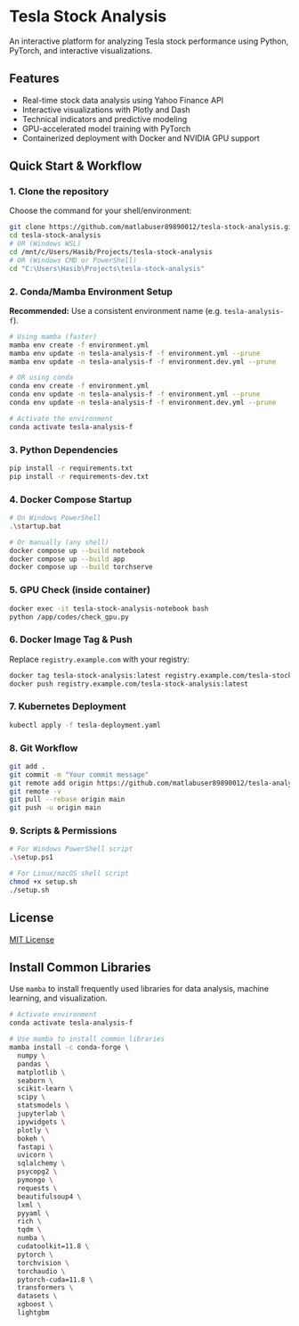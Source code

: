 # Tesla Stock Analysis

An interactive platform for analyzing Tesla stock performance using Python, PyTorch, and interactive visualizations.

## Features

- Real-time stock data analysis using Yahoo Finance API
- Interactive visualizations with Plotly and Dash
- Technical indicators and predictive modeling
- GPU-accelerated model training with PyTorch
- Containerized deployment with Docker and NVIDIA GPU support

## Quick Start & Workflow

### 1. Clone the repository

Choose the command for your shell/environment:

```bash
git clone https://github.com/matlabuser89890012/tesla-stock-analysis.git
cd tesla-stock-analysis
# OR (Windows WSL)
cd /mnt/c/Users/Hasib/Projects/tesla-stock-analysis
# OR (Windows CMD or PowerShell)
cd "C:\Users\Hasib\Projects\tesla-stock-analysis"
```

### 2. Conda/Mamba Environment Setup

**Recommended:** Use a consistent environment name (e.g. `tesla-analysis-f`).

```bash
# Using mamba (faster)
mamba env create -f environment.yml
mamba env update -n tesla-analysis-f -f environment.yml --prune
mamba env update -n tesla-analysis-f -f environment.dev.yml --prune

# OR using conda
conda env create -f environment.yml
conda env update -n tesla-analysis-f -f environment.yml --prune
conda env update -n tesla-analysis-f -f environment.dev.yml --prune

# Activate the environment
conda activate tesla-analysis-f
```

### 3. Python Dependencies

```bash
pip install -r requirements.txt
pip install -r requirements-dev.txt
```

### 4. Docker Compose Startup

```bash
# On Windows PowerShell
.\startup.bat

# Or manually (any shell)
docker compose up --build notebook
docker compose up --build app
docker compose up --build torchserve
```

### 5. GPU Check (inside container)

```bash
docker exec -it tesla-stock-analysis-notebook bash
python /app/codes/check_gpu.py
```

### 6. Docker Image Tag & Push

Replace `registry.example.com` with your registry:

```bash
docker tag tesla-stock-analysis:latest registry.example.com/tesla-stock-analysis:latest
docker push registry.example.com/tesla-stock-analysis:latest
```

### 7. Kubernetes Deployment

```bash
kubectl apply -f tesla-deployment.yaml
```

### 8. Git Workflow

```bash
git add .
git commit -m "Your commit message"
git remote add origin https://github.com/matlabuser89890012/tesla-analysis.git # if not set
git remote -v
git pull --rebase origin main
git push -u origin main
```

### 9. Scripts & Permissions

```bash
# For Windows PowerShell script
.\setup.ps1

# For Linux/macOS shell script
chmod +x setup.sh
./setup.sh
```

## License

[MIT License](LICENSE)

## Install Common Libraries

Use `mamba` to install frequently used libraries for data analysis, machine learning, and visualization.

```bash
# Activate environment
conda activate tesla-analysis-f

# Use mamba to install common libraries
mamba install -c conda-forge \
  numpy \
  pandas \
  matplotlib \
  seaborn \
  scikit-learn \
  scipy \
  statsmodels \
  jupyterlab \
  ipywidgets \
  plotly \
  bokeh \
  fastapi \
  uvicorn \
  sqlalchemy \
  psycopg2 \
  pymongo \
  requests \
  beautifulsoup4 \
  lxml \
  pyyaml \
  rich \
  tqdm \
  numba \
  cudatoolkit=11.8 \
  pytorch \
  torchvision \
  torchaudio \
  pytorch-cuda=11.8 \
  transformers \
  datasets \
  xgboost \
  lightgbm
```